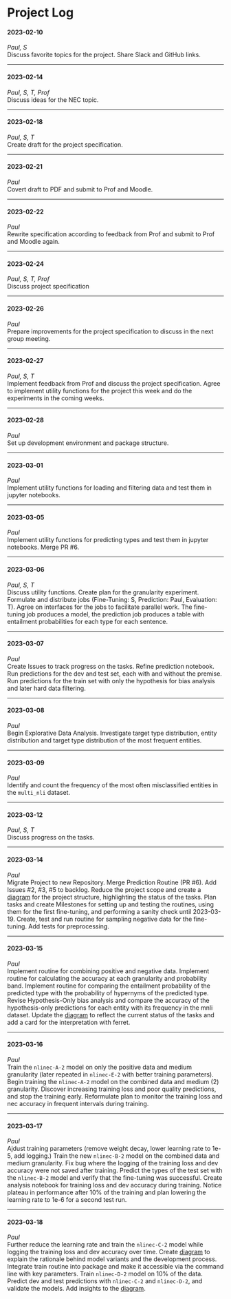# Project Log

#### 2023-02-10
*Paul, S*
<br>
Discuss favorite topics for the project. Share Slack and GitHub links.

---

#### 2023-02-14
*Paul, S, T, Prof*
<br>
Discuss ideas for the NEC topic.

---

#### 2023-02-18
*Paul, S, T*
<br>
Create draft for the project specification.

---

#### 2023-02-21
*Paul*
<br>
Covert draft to PDF and submit to Prof and Moodle.

---

#### 2023-02-22
*Paul*
<br>
Rewrite specification according to feedback from Prof and submit to Prof and Moodle again.

---

#### 2023-02-24
*Paul, S, T, Prof*
<br>
Discuss project specification

---

#### 2023-02-26
*Paul*
<br>
Prepare improvements for the project specification to discuss in the next group meeting.

---

#### 2023-02-27
*Paul, S, T*
<br>
Implement feedback from Prof and discuss the project specification.
Agree to implement utility functions for the project this week and do the experiments in the coming weeks.

---

#### 2023-02-28
*Paul*
<br>
Set up development environment and package structure.

---

#### 2023-03-01
*Paul*
<br>
Implement utility functions for loading and filtering data and test them in jupyter notebooks.

---

#### 2023-03-05
*Paul*
<br>
Implement utility functions for predicting types and test them in jupyter notebooks.
Merge PR #6.

---

#### 2023-03-06
*Paul, S, T*
<br>
Discuss utility functions.
Create plan for the granularity experiment.
Formulate and distribute jobs (Fine-Tuning: S, Prediction: Paul, Evaluation: T).
Agree on interfaces for the jobs to facilitate parallel work.
The fine-tuning job produces a model, the prediction job produces a table with entailment probabilities for each type for each sentence.

---

#### 2023-03-07
*Paul*
<br>
Create Issues to track progress on the tasks.
Refine prediction notebook.
Run predictions for the dev and test set, each with and without the premise.
Run predictions for the train set with only the hypothesis for bias analysis and later hard data filtering.

---

#### 2023-03-08
*Paul*
<br>
Begin Explorative Data Analysis.
Investigate target type distribution, entity distribution and target type distribution of the most frequent entities.

---

#### 2023-03-09
*Paul*
<br>
Identify and count the frequency of the most often misclassified entities in the `multi_nli` dataset.

---

#### 2023-03-12
*Paul, S, T*
<br>
Discuss progress on the tasks.

---

#### 2023-03-14
*Paul*
<br>
Migrate Project to new Repository.
Merge Prediction Routine (PR #6).
Add Issues #2, #3, #5 to backlog.
Reduce the project scope and create a [diagram](assets/project_plan_2023-03-14.png) for the project structure, highlighting the status of the tasks.
Plan tasks and create Milestones for setting up and testing the routines, using them for the first fine-tuning, and performing a sanity check until 2023-03-19.
Create, test and run routine for sampling negative data for the fine-tuning.
Add tests for preprocessing.

---

#### 2023-03-15
*Paul*
<br>
Implement routine for combining positive and negative data.
Implement routine for calculating the accuracy at each granularity and probability band.
Implement routine for comparing the entailment probability of the predicted type with the probability of hypernyms of the predicted type.
Revise Hypothesis-Only bias analysis and compare the accuracy of the hypothesis-only predictions for each entity with its frequency in the mnli dataset.
Update the [diagram](assets/project_plan_2023-03-15.png) to reflect the current status of the tasks and add a card for the interpretation with ferret.

---

#### 2023-03-16
*Paul*
<br>
Train the `nlinec-A-2` model on only the positive data and medium granularity (later repeated in `nlinec-E-2` with better training parameters).
Begin training the `nlinec-A-2` model on the combined data and medium (2) granularity.
Discover increasing training loss and poor quality predictions, and stop the training early.
Reformulate plan to monitor the training loss and nec accuracy in frequent intervals during training.

---

#### 2023-03-17
*Paul*
<br>
Ajdust training parameters (remove weight decay, lower learning rate to 1e-5, add logging.)
Train the new `nlinec-B-2` model on the combined data and medium granularity.
Fix bug where the logging of the training loss and dev accuracy were not saved after training.
Predict the types of the test set with the `nlinec-B-2` model and verify that the fine-tuning was successful.
Create analysis notebook for training loss and dev accuracy during training.
Notice plateau in performance after 10% of the training and plan lowering the learning rate to 1e-6 for a second test run.

---

#### 2023-03-18
*Paul*
<br>
Further reduce the learning rate and train the `nlinec-C-2` model while logging the training loss and dev accuracy over time.
Create [diagram](assets/model-tree-rationalepng.png) to explain the rationale behind model variants and the development process.
Integrate train routine into package and make it accessible via the command line with key parameters.
Train `nlinec-D-2` model on 10% of the data.
Predict dev and test predictions with `nlinec-C-2` and `nlinec-D-2`, and validate the models.
Add insights to the [diagram](assets/model-tree-rationalepng.png).
